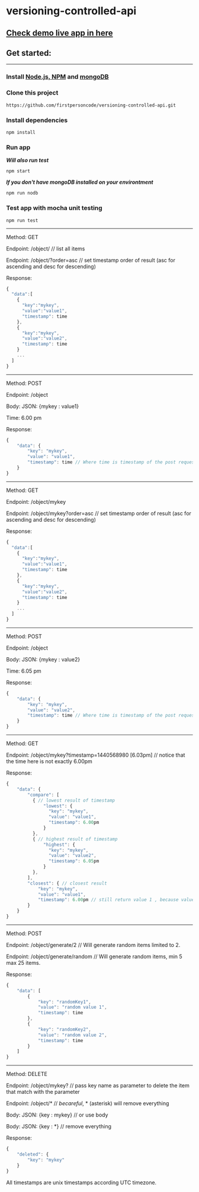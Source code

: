 # versioning-controlled-api
## [Check demo live app in here](https://evening-spire-77211.herokuapp.com/)
## Get started:

------

### Install [Node.js, NPM](https://nodejs.org/en/download/) and [mongoDB](https://docs.mongodb.com/manual/installation/)
### Clone this project
```shell
https://github.com/firstpersoncode/versioning-controlled-api.git
```
### Install dependencies
```shell
npm install
```
### Run app
***Will also run test***
```shell
npm start
```
***If you don't have mongoDB installed on your environtment***
```shell
npm run nodb
```
### Test app with mocha unit testing
```shell
npm run test
```

------

Method: GET

Endpoint: /object/ // list all items

Endpoint: /object/?order=asc // set timestamp order of result (asc for ascending and desc for descending)

Response:
```javascript
{
  "data":[
    {
      "key":"mykey",
      "value":"value1",
      "timestamp": time
    },
    {
      "key":"mykey",
      "value":"value2",
      "timestamp": time
    }
    ...
  ]
}
```

------

Method: POST

Endpoint: /object

Body: JSON: {mykey : value1}

Time: 6.00 pm

Response:
```javascript
{
    "data": {
        "key": "mykey",
        "value": "value1",
        "timestamp": time // Where time is timestamp of the post request (6.00pm) .
    }
}
```

------

Method: GET

Endpoint: /object/mykey

Endpoint: /object/mykey?order=asc // set timestamp order of result (asc for ascending and desc for descending)

Response:
```javascript
{
  "data":[
    {
      "key":"mykey",
      "value":"value1",
      "timestamp": time
    },
    {
      "key":"mykey",
      "value":"value2",
      "timestamp": time
    }
    ...
  ]
}
```

------

Method: POST

Endpoint: /object

Body: JSON: {mykey : value2}

Time: 6.05 pm

Response:
```javascript
{
    "data": {
        "key": "mykey",
        "value": "value2",
        "timestamp": time // Where time is timestamp of the post request (6.05pm) .
    }
}
```

------

Method: GET

Endpoint: /object/mykey?timestamp=1440568980 [6.03pm] // notice that the time here is not exactly 6.00pm

Response:
```javascript
{
    "data": {
        "compare": [
          { // lowest result of timestamp
              "lowest": {
                "key": "mykey",
                "value": "value1",
                "timestamp": 6.00pm
              }
          },
          { // highest result of timestamp
              "highest": {
                "key": "mykey",
                "value": "value2",
                "timestamp": 6.05pm
              }
          },
        ],
        "closest": { // closest result
            "key": "mykey",
            "value": "value1",
            "timestamp": 6.00pm // still return value 1 , because value 2 was only added at 6.05pm
        }
    }
}
```


------

Method: POST

Endpoint: /object/generate/2 // Will generate random items limited to 2.

Endpoint: /object/generate/random // Will generate random items, min 5 max 25 items.

Response:
```javascript
{
    "data": [
        {
            "key": "randomKey1",
            "value": "random value 1",
            "timestamp": time
        },
        {
            "key": "randomKey2",
            "value": "random value 2",
            "timestamp": time
        }
    ]
}
```

------

Method: DELETE

Endpoint: /object/mykey? // pass key name as parameter to delete the item that match with the parameter

Endpoint: /object/* // *becareful*, * (asterisk) will remove everything

Body: JSON: {key : mykey} // or use body

Body: JSON: {key : *} // remove everything

Response:
```javascript
{
    "deleted": {
        "key": "mykey"
    }
}

```


All timestamps are unix timestamps according UTC timezone.
